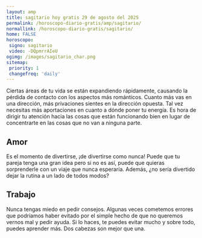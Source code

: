 ```yaml
---
layout: amp
title: sagitario hoy gratis 29 de agosto del 2025 
permalink: /horoscopo-diario-gratis/amp/sagitario/
normallink: /horoscopo-diario-gratis/sagitario/
home: FALSE
horoscopo:
 signo: sagitario
 video: -DQpmrrAIeU
ogimg: /images/sagitario_char.png
sitemap:
 priority: 1
 changefreq: 'daily'
---
```



Ciertas áreas de tu vida se están expandiendo rápidamente, causando la pérdida de contacto con los aspectos más románticos. Cuanto más vas en una dirección, más privaciones sientes en la dirección opuesta. Tal vez necesitas más aportaciones en cuanto a dónde poner tu energía. Es hora de dirigir tu atención hacia las cosas que están funcionando bien en lugar de concentrarte en las cosas que no van a ninguna parte.

## Amor

Es el momento de divertirse, ¡de divertirse como nunca! Puede que tu pareja tenga una gran idea pero si no es así, puede que quieras sorprenderle con un viaje que nunca esperaría. Además, ¿no sería divertido dejar la rutina a un lado de todos modos?

## Trabajo

Nunca tengas miedo en pedir consejos. Algunas veces cometemos errores que podríamos haber evitado por el simple hecho de que no queremos vernos mal y pedir ayuda. Si lo haces, te puedes evitar mucho y sobre todo, puedes aprender más. Dos cabezas son mejor que una.